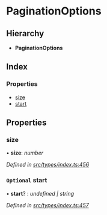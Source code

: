 # PaginationOptions

## Hierarchy

* **PaginationOptions**

## Index

### Properties

* [size](paginationoptions.md#size)
* [start](paginationoptions.md#optional-start)

## Properties

### size

• **size**: _number_

_Defined in_ [_src/types/index.ts:456_](https://github.com/PolymathNetwork/polymesh-sdk/blob/5b409784/src/types/index.ts#L456)

### `Optional` start

• **start**? : _undefined \| string_

_Defined in_ [_src/types/index.ts:457_](https://github.com/PolymathNetwork/polymesh-sdk/blob/5b409784/src/types/index.ts#L457)

